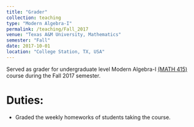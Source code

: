 ```yaml
---
title: "Grader"
collection: teaching
type: "Modern Algebra-I"
permalink: /teaching/Fall_2017
venue: "Texas A&M University, Mathematics"
semester: "Fall"
date: 2017-10-01
location: "College Station, TX, USA"
---
```


Served as grader for undergraduate level Modern Algebra-I [(MATH 415)](https://www.math.tamu.edu/courses/math415/) course during the Fall 2017 semester.

Duties:
===

* Graded the weekly homeworks of students taking the course.